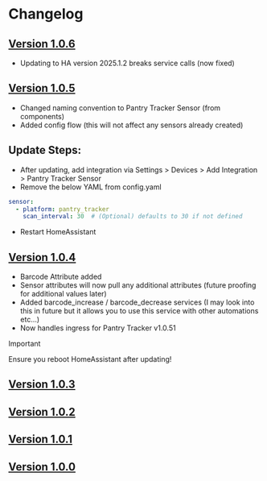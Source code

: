 # Changelog

## [Version 1.0.6](https://github.com/mintcreg/pantry_tracker_sensor/releases/tag/v1.0.6)

-  Updating to HA version 2025.1.2 breaks service calls (now fixed)

## [Version 1.0.5](https://github.com/mintcreg/pantry_tracker_sensor/releases/tag/v1.0.5)

- Changed naming convention to Pantry Tracker Sensor (from components)
- Added config flow (this will not affect any sensors already created)

## Update Steps:

- After updating, add integration via Settings > Devices > Add Integration > Pantry Tracker Sensor
- Remove the below YAML from config.yaml
```yaml
sensor:
  - platform: pantry_tracker
    scan_interval: 30  # (Optional) defaults to 30 if not defined
```
- Restart HomeAssistant


## [Version 1.0.4](https://github.com/mintcreg/pantry_tracker_sensor/releases/tag/v1.0.4)

- Barcode Attribute added
- Sensor attributes will now pull any additional attributes (future proofing for additional values later)
- Added barcode_increase / barcode_decrease services (I may look into this in future but it allows you to use this service with other automations etc...)
- Now handles ingress for Pantry Tracker v1.0.51

>[!IMPORTANT]
>Ensure you reboot HomeAssistant after updating!

## [Version 1.0.3](https://github.com/mintcreg/pantry_tracker_sensor/releases/tag/v1.0.3)

## [Version 1.0.2](https://github.com/mintcreg/pantry_tracker_sensor/releases/tag/v1.0.2)

## [Version 1.0.1](https://github.com/mintcreg/pantry_tracker_sensor/releases/tag/v1.0.1)

## [Version 1.0.0](https://github.com/mintcreg/pantry_tracker_sensor/releases/tag/v1.0.0)
